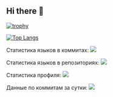 ## Hi there 👋

<!--
**todaisy/todaisy** is a ✨ _special_ ✨ repository because its `README.md` (this file) appears on your GitHub profile.

Here are some ideas to get you started:

- 🔭 I’m currently working on ...
- 🌱 I’m currently learning ...
- 👯 I’m looking to collaborate on ...
- 🤔 I’m looking for help with ...
- 💬 Ask me about ...
- 📫 How to reach me: ...
- 😄 Pronouns: ...
- ⚡ Fun fact: ...
-->

[![trophy](https://github-profile-trophy.vercel.app/?username=todaisy)](https://github.com/ryo-ma/github-profile-trophy)

[![Top Langs](https://github-readme-stats.vercel.app/api/top-langs/?username=todaisy&layout=compact)](https://github.com/anuraghazra/github-readme-stats)

Статистика языков в коммитах:
![](https://github-profile-summary-cards.vercel.app/api/cards/most-commit-language?username=todaisy&theme=solarized_dark)

Статистика языков в репозиториях:
![](https://github-profile-summary-cards.vercel.app/api/cards/repos-per-language?username=todaisy&theme=solarized_dark)

Статистика профиля:
![](https://github-profile-summary-cards.vercel.app/api/cards/stats?username=todaisy&theme=solarized_dark)

Данные по коммитам за сутки:
![](https://github-profile-summary-cards.vercel.app/api/cards/productive-time?username=todaisy&theme=solarized_dark)
